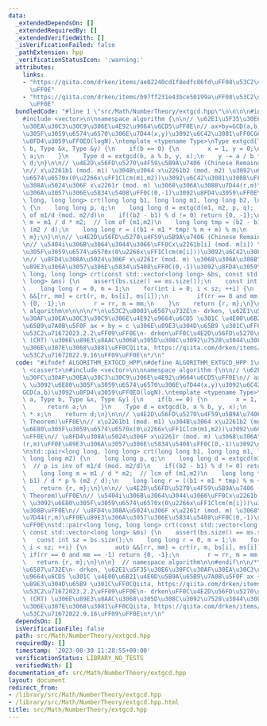 ```yaml
---
data:
  _extendedDependsOn: []
  _extendedRequiredBy: []
  _extendedVerifiedWith: []
  _isVerificationFailed: false
  _pathExtension: hpp
  _verificationStatusIcon: ':warning:'
  attributes:
    links:
    - "https://qiita.com/drken/items/ae02240cd1f8edfc86fd\uFF08\u53C2\u71672022.9.16\uFF09\
      \uFF0E"
    - "https://qiita.com/drken/items/b97ff231e43bce50199a\uFF08\u53C2\u71672023.2.2\uFF09\
      \uFF0E"
  bundledCode: "#line 1 \"src/Math/NumberTheory/extgcd.hpp\"\n\n\n\n#include <cassert>\n\
    #include <vector>\n\nnamespace algorithm {\n\n// \u62E1\u5F35\u30E6\u30FC\u30AF\
    \u30EA\u30C3\u30C9\u306E\u4E92\u9664\u6CD5\uFF0E\n// ax+by=GCD(a,b) \u3092\u6E80\
    \u305F\u3059\u6574\u6570\u306E\u7D44(x,y)\u3092\u6C42\u3081\uFF0CGCD(a,b)\u3092\
    \u8FD4\u3059\uFF0EO(logN).\ntemplate <typename Type>\nType extgcd(Type a, Type\
    \ b, Type &x, Type &y) {\n    if(b == 0) {\n        x = 1, y = 0;\n        return\
    \ a;\n    }\n    Type d = extgcd(b, a % b, y, x);\n    y -= a / b * x;\n    return\
    \ d;\n}\n\n// \u4E2D\u56FD\u5270\u4F59\u5B9A\u7406 (Chinese Remainder Theorem)\uFF0E\
    \n// x\u2261b1 (mod. m1) \u304B\u3064 x\u2261b2 (mod. m2) \u3092\u6E80\u305F\u3059\
    \u6574\u6570x(0\u2266x\uFF1Clcm(m1,m2))\u3092\u6C42\u3081\u308B\uFF0E\n// \u8FD4\
    \u308A\u5024\u306F x\u2261r (mod. m) \u3068\u306A\u308B\u7D44(r,m)\uFF0E\u89E3\
    \u306A\u3057\u306E\u5834\u5408\uFF0C(0,-1)\u3092\u8FD4\u3059\uFF0E\nstd::pair<long\
    \ long, long long> crt(long long b1, long long m1, long long b2, long long m2)\
    \ {\n    long long p, q;\n    long long d = extgcd(m1, m2, p, q);  // p is inv\
    \ of m1/d (mod. m2/d)\n    if((b2 - b1) % d != 0) return {0, -1};\n    long long\
    \ m = m1 / d * m2;  // lcm of (m1,m2)\n    long long tmp = (b2 - b1) / d * p %\
    \ (m2 / d);\n    long long r = ((b1 + m1 * tmp) % m + m) % m;\n    return {r,\
    \ m};\n}\n\n// \u4E2D\u56FD\u5270\u4F59\u5B9A\u7406 (Chinese Remainder Theorem)\uFF0E\
    \n// \u5404i\u306B\u3064\u3044\u3066\uFF0Cx\u2261b[i] (mod. m[i]) \u3092\u6E80\
    \u305F\u3059\u6574\u6570x(0\u2266x\uFF1Clcm(m[i]))\u3092\u6C42\u3081\u308B\uFF0E\
    \n// \u8FD4\u308A\u5024\u306F x\u2261r (mod. m) \u3068\u306A\u308B\u7D44(r,m)\uFF0E\
    \u89E3\u306A\u3057\u306E\u5834\u5408\uFF0C(0,-1)\u3092\u8FD4\u3059\uFF0E\nstd::pair<long\
    \ long, long long> crt(const std::vector<long long> &bs, const std::vector<long\
    \ long> &ms) {\n    assert(bs.size() == ms.size());\n    const int sz = bs.size();\n\
    \    long long r = 0, m = 1;\n    for(int i = 0; i < sz; ++i) {\n        auto\
    \ &&[rr, mm] = crt(r, m, bs[i], ms[i]);\n        if(rr == 0 and mm == -1) return\
    \ {0, -1};\n        r = rr, m = mm;\n    }\n    return {r, m};\n}\n\n}  // namespace\
    \ algorithm\n\n\n\n/*\n\u53C2\u8003\u6587\u732E\n- drken, \u62E1\u5F35\u30E6\u30FC\
    \u30AF\u30EA\u30C3\u30C9\u306E\u4E92\u9664\u6CD5 \u301C \u4E00\u6B21\u4E0D\u5B9A\
    \u65B9\u7A0B\u5F0F ax + by = c \u306E\u89E3\u304D\u65B9 \u301C\uFF0CQiita, https://qiita.com/drken/items/b97ff231e43bce50199a\uFF08\
    \u53C2\u71672023.2.2\uFF09\uFF0E\n- drken\uFF0C\u4E2D\u56FD\u5270\u4F59\u5B9A\u7406\
    \ (CRT) \u306E\u89E3\u8AAC\u3068\u305D\u308C\u3092\u7528\u3044\u308B\u554F\u984C\
    \u306E\u307E\u3068\u3081\uFF0CQiita, https://qiita.com/drken/items/ae02240cd1f8edfc86fd\uFF08\
    \u53C2\u71672022.9.16\uFF09\uFF0E\n*/\n"
  code: "#ifndef ALGORITHM_EXTGCD_HPP\n#define ALGORITHM_EXTGCD_HPP 1\n\n#include\
    \ <cassert>\n#include <vector>\n\nnamespace algorithm {\n\n// \u62E1\u5F35\u30E6\
    \u30FC\u30AF\u30EA\u30C3\u30C9\u306E\u4E92\u9664\u6CD5\uFF0E\n// ax+by=GCD(a,b)\
    \ \u3092\u6E80\u305F\u3059\u6574\u6570\u306E\u7D44(x,y)\u3092\u6C42\u3081\uFF0C\
    GCD(a,b)\u3092\u8FD4\u3059\uFF0EO(logN).\ntemplate <typename Type>\nType extgcd(Type\
    \ a, Type b, Type &x, Type &y) {\n    if(b == 0) {\n        x = 1, y = 0;\n  \
    \      return a;\n    }\n    Type d = extgcd(b, a % b, y, x);\n    y -= a / b\
    \ * x;\n    return d;\n}\n\n// \u4E2D\u56FD\u5270\u4F59\u5B9A\u7406 (Chinese Remainder\
    \ Theorem)\uFF0E\n// x\u2261b1 (mod. m1) \u304B\u3064 x\u2261b2 (mod. m2) \u3092\
    \u6E80\u305F\u3059\u6574\u6570x(0\u2266x\uFF1Clcm(m1,m2))\u3092\u6C42\u3081\u308B\
    \uFF0E\n// \u8FD4\u308A\u5024\u306F x\u2261r (mod. m) \u3068\u306A\u308B\u7D44\
    (r,m)\uFF0E\u89E3\u306A\u3057\u306E\u5834\u5408\uFF0C(0,-1)\u3092\u8FD4\u3059\uFF0E\
    \nstd::pair<long long, long long> crt(long long b1, long long m1, long long b2,\
    \ long long m2) {\n    long long p, q;\n    long long d = extgcd(m1, m2, p, q);\
    \  // p is inv of m1/d (mod. m2/d)\n    if((b2 - b1) % d != 0) return {0, -1};\n\
    \    long long m = m1 / d * m2;  // lcm of (m1,m2)\n    long long tmp = (b2 -\
    \ b1) / d * p % (m2 / d);\n    long long r = ((b1 + m1 * tmp) % m + m) % m;\n\
    \    return {r, m};\n}\n\n// \u4E2D\u56FD\u5270\u4F59\u5B9A\u7406 (Chinese Remainder\
    \ Theorem)\uFF0E\n// \u5404i\u306B\u3064\u3044\u3066\uFF0Cx\u2261b[i] (mod. m[i])\
    \ \u3092\u6E80\u305F\u3059\u6574\u6570x(0\u2266x\uFF1Clcm(m[i]))\u3092\u6C42\u3081\
    \u308B\uFF0E\n// \u8FD4\u308A\u5024\u306F x\u2261r (mod. m) \u3068\u306A\u308B\
    \u7D44(r,m)\uFF0E\u89E3\u306A\u3057\u306E\u5834\u5408\uFF0C(0,-1)\u3092\u8FD4\u3059\
    \uFF0E\nstd::pair<long long, long long> crt(const std::vector<long long> &bs,\
    \ const std::vector<long long> &ms) {\n    assert(bs.size() == ms.size());\n \
    \   const int sz = bs.size();\n    long long r = 0, m = 1;\n    for(int i = 0;\
    \ i < sz; ++i) {\n        auto &&[rr, mm] = crt(r, m, bs[i], ms[i]);\n       \
    \ if(rr == 0 and mm == -1) return {0, -1};\n        r = rr, m = mm;\n    }\n \
    \   return {r, m};\n}\n\n}  // namespace algorithm\n\n#endif\n\n/*\n\u53C2\u8003\
    \u6587\u732E\n- drken, \u62E1\u5F35\u30E6\u30FC\u30AF\u30EA\u30C3\u30C9\u306E\u4E92\
    \u9664\u6CD5 \u301C \u4E00\u6B21\u4E0D\u5B9A\u65B9\u7A0B\u5F0F ax + by = c \u306E\
    \u89E3\u304D\u65B9 \u301C\uFF0CQiita, https://qiita.com/drken/items/b97ff231e43bce50199a\uFF08\
    \u53C2\u71672023.2.2\uFF09\uFF0E\n- drken\uFF0C\u4E2D\u56FD\u5270\u4F59\u5B9A\u7406\
    \ (CRT) \u306E\u89E3\u8AAC\u3068\u305D\u308C\u3092\u7528\u3044\u308B\u554F\u984C\
    \u306E\u307E\u3068\u3081\uFF0CQiita, https://qiita.com/drken/items/ae02240cd1f8edfc86fd\uFF08\
    \u53C2\u71672022.9.16\uFF09\uFF0E\n*/\n"
  dependsOn: []
  isVerificationFile: false
  path: src/Math/NumberTheory/extgcd.hpp
  requiredBy: []
  timestamp: '2023-08-30 11:28:55+09:00'
  verificationStatus: LIBRARY_NO_TESTS
  verifiedWith: []
documentation_of: src/Math/NumberTheory/extgcd.hpp
layout: document
redirect_from:
- /library/src/Math/NumberTheory/extgcd.hpp
- /library/src/Math/NumberTheory/extgcd.hpp.html
title: src/Math/NumberTheory/extgcd.hpp
---
```

